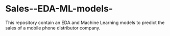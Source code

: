 # Sales--EDA-ML-models-
This repository contain an EDA and Machine Learning models to predict the sales of a mobile phone distributor company.
